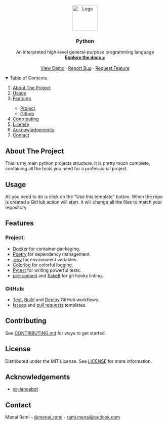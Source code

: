 <br />
<p align="center">
  <a href="https://github.com/boilercodes/python">
    <img src="https://upload.wikimedia.org/wikipedia/commons/thumb/c/c3/Python-logo-notext.svg/2048px-Python-logo-notext.svg.png" alt="Logo" width="80" height="80">
  </a>

<h3 align="center">Python</h3>

  <p align="center">
    An interpreted high-level general-purpose programming language
    <br />
    <a href="https://github.com/boilercodes/python"><strong>Explore the docs »</strong></a>
    <br />
    <br />
    <a href="https://github.com/boilercodes/python">View Demo</a>
    ·
    <a href="https://github.com/boilercodes/python/issues/new?assignees=&labels=&template=bug_report.md&title=">Report Bug</a>
    ·
    <a href="https://github.com/boilercodes/python/issues/new?assignees=&labels=&template=feature_request.md&title=">Request Feature</a>
  </p>

<!-- TABLE OF CONTENTS -->
<details open="open">
  <summary>Table of Contents</summary>
  <ol>
    <li>
      <a href="#about-the-project">About The Project</a>
    </li>
    <li><a href="#usage">Usage</a></li>
    <li><a href="#features">Features</a></li>
    <ul>
        <li><a href="#project">Project</a></li>
        <li><a href="#github">Github</a></li>
      </ul>
    <li><a href="#contributing">Contributing</a></li>
    <li><a href="#license">License</a></li>
    <li><a href="#acknowledgements">Acknowledgements</a></li>
    <li><a href="#contact">Contact</a></li>
  </ol>
</details>



<!-- ABOUT THE PROJECT -->

## About The Project

This is my main python projects structure. It is pretty much complete, containing all the tools you need for a professional
project.

<!-- Usage -->

## Usage

All you need to do is click on the "Use this template" button. When the repo is created a GitHub action will start. It
will change all the files to match your repository.

<!-- Features -->

## Features

### Project:

* [Docker](https://www.docker.com/) for container packaging.
* [Poetry](https://python-poetry.org/) for dependency management.
* [.env](https://pypi.org/project/python-dotenv/) for environment variables.
* [Colorlog](https://pypi.org/project/colorlog/) for colorful logging.
* [Pytest](https://docs.pytest.org/en/6.2.x/) for writing powerful tests.
* [pre-commit](https://pre-commit.com/) and [flake8](https://flake8.pycqa.org/en/latest/) for git hooks linting.

### GitHub:

* [Test](https://github.com/boilercodes/python/blob/main/.github/workflows/test.yaml),
  [Build](https://github.com/boilercodes/python/blob/main/.github/workflows/build.yaml) and
  [Deploy](https://github.com/boilercodes/python/blob/main/.github/workflows/deploy.yaml) GitHub workflows.
* [Issues](https://github.com/boilercodes/python/tree/main/.github/ISSUE_TEMPLATE)
  and [pull requests](https://github.com/boilercodes/python/blob/main/.github/pull_request_template.md) templates.


<!-- CONTRIBUTING -->

## Contributing

See [CONTRIBUTING.md](https://github.com/boilercodes/python/blob/main/CONTRIBUTING.md) for ways to get started.

<!-- LICENSE -->

## License

Distributed under the MIT License. See [LICENSE](https://github.com/boilercodes/python/blob/main/LICENSE) for more
information.

<!-- ACKNOWLEDGMENTS -->

## Acknowledgements

 - [sir-lancebot](https://github.com/python-discord/sir-lancebot)

<!-- CONTACT -->

## Contact

Menai Rami - [@menai_rami](https://twitter.com/menai_rami) - rami.menai@outlook.com
